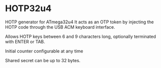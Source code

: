 # HOTP32u4
HOTP generator for ATmega32u4
It acts as an OTP token by injecting the HOTP code through the USB ACM keyboard interface.

Allows HOTP keys between 6 and 9 characters long, optionally terminated with ENTER or TAB.

Initial counter configurable at any time

Shared secret can be up to 32 bytes.
